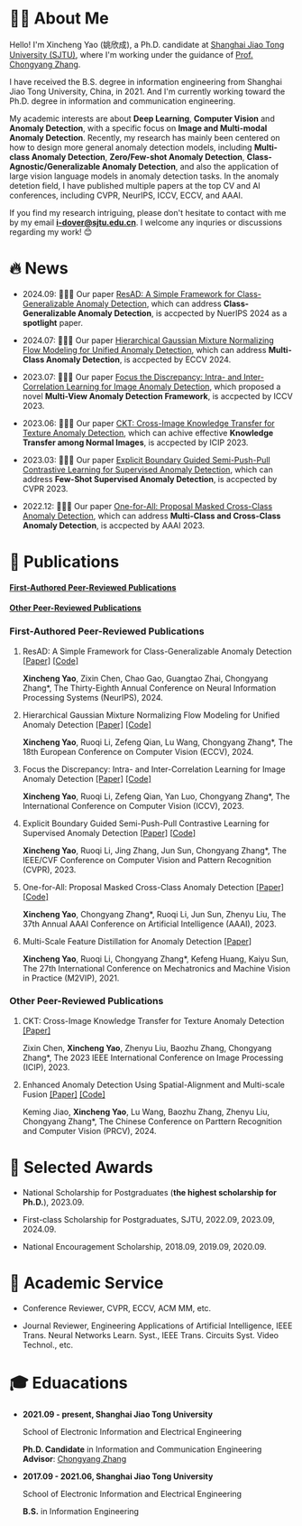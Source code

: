 🧑‍🎓 About Me
======
Hello! I'm Xincheng Yao (姚欣成), a Ph.D. candidate at [<u>Shanghai Jiao Tong University (SJTU)</u>](https://www.sjtu.edu.cn), where I'm working under the guidance of [<u>Prof. Chongyang Zhang</u>](https://faculty.sjtu.edu.cn/zhangchongyang/zh_CN/index.htm). 

I have received the B.S. degree in information
engineering from Shanghai Jiao Tong
University, China, in 2021. And I'm currently working
toward the Ph.D. degree in information and communication
engineering.

My academic interests are about **Deep Learning**, **Computer Vision** and **Anomaly Detection**, with a specific focus on **Image and Multi-modal Anomaly Detection**. Recently, my research has mainly been centered on how to design more general anomaly detection models, including **Multi-class Anomaly Detection**, **Zero/Few-shot Anomaly Detection**, **Class-Agnostic/Generalizable Anomaly Detection**, and also the application of large vision language models in anomaly detection tasks. In the anomaly detetion field, I have published
multiple papers at the top CV and AI conferences, including CVPR, NeurIPS, ICCV, ECCV, and AAAI.

If you find my research intriguing, please don't hesitate to contact with me by my email **i-dover@sjtu.edu.cn**. I welcome any inquries or discussions regarding my work! 😊

🔥 News
======
* 2024.09: 👏👏👏 Our paper [ResAD: A Simple Framework for Class-Generalizable Anomaly Detection](https://arxiv.org/abs/2410.20047), which can address **Class-Generalizable Anomaly Detection**, is accpected by NuerIPS 2024 as a **spotlight** paper.
   
* 2024.07: 👏👏👏 Our paper [Hierarchical Gaussian Mixture Normalizing Flow Modeling for Unified Anomaly Detection](https://arxiv.org/abs/2403.13349), which can address **Multi-Class Anomaly Detection**, is accpected by ECCV 2024.

* 2023.07: 👏👏👏 Our paper [Focus the Discrepancy: Intra- and Inter-Correlation Learning for Image Anomaly Detection](https://arxiv.org/abs/2308.02983), which proposed a novel **Multi-View Anomaly Detection Framework**, is accpected by ICCV 2023.

* 2023.06: 👏👏👏 Our paper [CKT: Cross-Image Knowledge Transfer for Texture Anomaly Detection](https://arxiv.org/abs/2207.01463), which can achive effective **Knowledge Transfer among Normal Images**, is accpected by ICIP 2023.

* 2023.03: 👏👏👏 Our paper [Explicit Boundary Guided Semi-Push-Pull Contrastive Learning for Supervised Anomaly Detection](https://arxiv.org/abs/2207.01463), which can address **Few-Shot Supervised Anomaly Detection**, is accpected by CVPR 2023.

* 2022.12: 👏👏👏 Our paper [One-for-All: Proposal Masked Cross-Class Anomaly Detection](https://ojs.aaai.org/index.php/AAAI/article/view/25604), which can address **Multi-Class and Cross-Class Anomaly Detection**, is accpected by AAAI 2023.

📃 Publications
======
#### [<u>First-Authored Peer-Reviewed Publications</u>](#publications1)
#### [<u>Other Peer-Reviewed Publications</u>](#publications2)


<a id="publications1"></a>
### First-Authored Peer-Reviewed Publications
  1. ResAD: A Simple Framework for Class-Generalizable Anomaly Detection [[Paper]](https://arxiv.org/abs/2410.20047) [[Code]](https://github.com/xcyao00/ResAD)
   
      **Xincheng Yao**, Zixin Chen, Chao Gao, Guangtao Zhai, Chongyang Zhang*, The Thirty-Eighth Annual Conference on Neural Information Processing Systems (NeurIPS), 2024.

  2. Hierarchical Gaussian Mixture Normalizing Flow Modeling for Unified Anomaly Detection [[Paper]](https://arxiv.org/abs/2403.13349) [[Code]](https://github.com/xcyao00/HGAD)
   
      **Xincheng Yao**, Ruoqi Li, Zefeng Qian, Lu Wang, Chongyang Zhang*, The 18th European Conference on Computer Vision (ECCV), 2024.

  3. Focus the Discrepancy: Intra- and Inter-Correlation Learning for Image Anomaly Detection [[Paper]](https://arxiv.org/abs/2308.02983) [[Code]](https://github.com/xcyao00/FOD)
   
      **Xincheng Yao**, Ruoqi Li, Zefeng Qian, Yan Luo, Chongyang Zhang*, The International Conference on Computer Vision (ICCV), 2023.

  4. Explicit Boundary Guided Semi-Push-Pull Contrastive Learning for Supervised Anomaly Detection [[Paper]](https://arxiv.org/abs/2207.01463) [[Code]](https://github.com/xcyao00/BGAD)

      **Xincheng Yao**, Ruoqi Li, Jing Zhang, Jun Sun, Chongyang Zhang*, The IEEE/CVF Conference on Computer Vision and Pattern Recognition (CVPR), 2023.

  5. One-for-All: Proposal Masked Cross-Class Anomaly Detection [[Paper]](https://ojs.aaai.org/index.php/AAAI/article/view/25604) [[Code]](https://github.com/xcyao00/PMAD)

      **Xincheng Yao**, Chongyang Zhang*, Ruoqi Li, Jun Sun, Zhenyu Liu, The 37th Annual AAAI Conference on Artificial Intelligence (AAAI), 2023.
   
   6. Multi-Scale Feature Distillation for Anomaly Detection [[Paper]](https://ieeexplore.ieee.org/abstract/document/9665143)

      **Xincheng Yao**, Ruoqi Li, Chongyang Zhang*, Kefeng Huang, Kaiyu Sun, The 27th International Conference on Mechatronics and Machine Vision in Practice (M2VIP), 2021.

<a id="publications2"></a>
### Other Peer-Reviewed Publications
  1. CKT: Cross-Image Knowledge Transfer for Texture Anomaly Detection [[Paper]](https://ieeexplore.ieee.org/abstract/document/10222386)
   
      Zixin Chen, **Xincheng Yao**, Zhenyu Liu, Baozhu Zhang, Chongyang Zhang*, The 2023 IEEE International Conference on Image Processing (ICIP), 2023.

  2. Enhanced Anomaly Detection Using Spatial-Alignment and Multi-scale Fusion [[Paper]](https://link.springer.com/chapter/10.1007/978-981-97-8493-6_21) [[Code]](https://github.com/JiaoKM/GPD_dataset)
   
      Keming Jiao, **Xincheng Yao**, Lu Wang, Baozhu Zhang, Zhenyu Liu, Chongyang Zhang*, The Chinese Conference on Parttern Recognition and Computer Vision (PRCV), 2024.


🥇 Selected Awards
======
* National Scholarship for Postgraduates (**the highest scholarship for Ph.D.**), 2023.09.

* First-class Scholarship for Postgraduates, SJTU, 2022.09, 2023.09, 2024.09.
   
* National Encouragement Scholarship, 2018.09, 2019.09, 2020.09.


📝 Academic Service
======
* Conference Reviewer, CVPR, ECCV, ACM MM, etc.

* Journal Reviewer, Engineering Applications of Artificial Intelligence, IEEE Trans. Neural Networks Learn. Syst., IEEE Trans. Circuits Syst. Video Technol., etc.


🎓 Eduacations
======
* **2021.09 - present, Shanghai Jiao Tong University**

   School of Electronic Information and Electrical Engineering

   **Ph.D. Candidate** in Information and Communication Engineering   &emsp;&emsp;&emsp;  **Advisor**: [<u>Chongyang Zhang</u>](https://faculty.sjtu.edu.cn/zhangchongyang/zh_CN/index.htm)

* **2017.09 - 2021.06, Shanghai Jiao Tong University**

   School of Electronic Information and Electrical Engineering

   **B.S.** in Information Engineering

  
